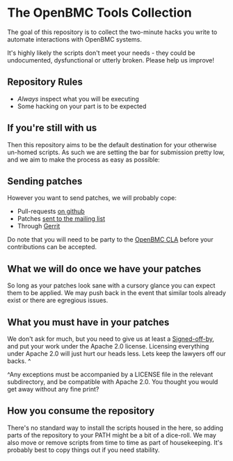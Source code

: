 # The OpenBMC Tools Collection

The goal of this repository is to collect the two-minute hacks you write to
automate interactions with OpenBMC systems.

It's highly likely the scripts don't meet your needs - they could be
undocumented, dysfunctional or utterly broken. Please help us improve!

## Repository Rules

* _Always_ inspect what you will be executing
* Some hacking on your part is to be expected

## If you're still with us

Then this repository aims to be the default destination for your otherwise
un-homed scripts. As such we are setting the bar for submission pretty low,
and we aim to make the process as easy as possible:

## Sending patches

However you want to send patches, we will probably cope:

* Pull-requests [on github](https://github.com/openbmc/openbmc-tools)
* Patches [sent to the mailing list](https://lists.ozlabs.org/listinfo/openbmc)
* Through [Gerrit](https://gerrit.openbmc-project.xyz/)

Do note that you will need to be party to the [OpenBMC
CLA](https://github.com/openbmc/docs/blob/master/contributing.md#submitting-changes-via-gerrit-server)
before your contributions can be accepted.

## What we will do once we have your patches

So long as your patches look sane with a cursory glance you can expect them to
be applied. We may push back in the event that similar tools already exist or
there are egregious issues.

## What you must have in your patches

We don't ask for much, but you need to give us at least a
[Signed-off-by](https://developercertificate.org/), and put your work under the
Apache 2.0 license. Licensing everything under Apache 2.0 will just hurt our
heads less. Lets keep the lawyers off our backs. ^

^Any exceptions must be accompanied by a LICENSE file in the relevant
subdirectory, and be compatible with Apache 2.0. You thought you would get away
without any fine print?

## How you consume the repository

There's no standard way to install the scripts housed in the here, so adding
parts of the repository to your PATH might be a bit of a dice-roll. We may also
move or remove scripts from time to time as part of housekeeping. It's probably
best to copy things out if you need stability.
